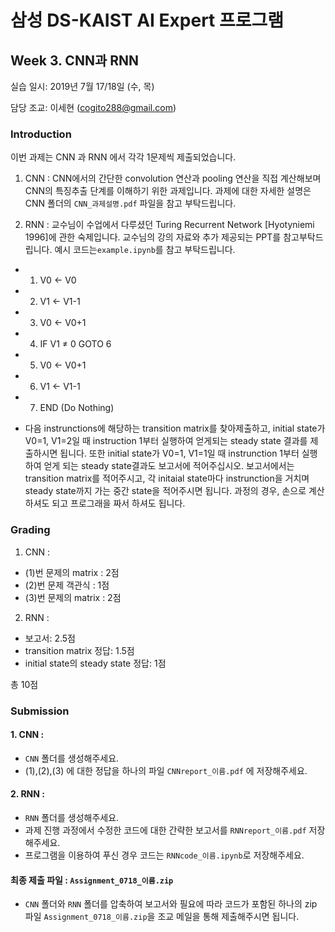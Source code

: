 ﻿# 삼성 DS-KAIST AI Expert 프로그램 
## Week 3. CNN과 RNN

실습 일시: 2019년 7월 17/18일 (수, 목)

담당 조교: 이세현 (cogito288@gmail.com)

### Introduction
이번 과제는 CNN 과 RNN 에서 각각 1문제씩 제출되었습니다.

1. CNN : CNN에서의 간단한 convolution 연산과 pooling 연산을 직접 계산해보며 CNN의 특징추출 단계를 이해하기 위한 과제입니다. 과제에 대한 자세한 설명은 CNN 폴더의 `CNN_과제설명.pdf` 파일을 참고 부탁드립니다.

2. RNN : 교수님이 수업에서 다루셨던 Turing Recurrent Network [Hyotyniemi 1996]에 관한 숙제입니다. 교수님의 강의 자료와 추가 제공되는 PPT를 참고부탁드립니다. 예시 코드는<code>example.ipynb</code>를 참고 부탁드립니다. 
- 1. V0 <- V0
- 2. V1 <- V1-1
- 3. V0 <- V0+1
- 4. IF V1 $\neq$ 0 GOTO 6
- 5. V0 <- V0+1
- 6. V1 <- V1-1
- 7. END (Do Nothing)

- 다음 instrunctions에 해당하는 transition matrix를 찾아제출하고, initial state가 V0=1, V1=2일 때 instruction 1부터 실행하여 얻게되는 steady state 결과를 제출하시면 됩니다. 또한 initial state가 V0=1, V1=1일 때 instrunction 1부터 실행하여 얻게 되는 steady state결과도 보고서에 적어주십시오. 보고서에서는 transition matrix를 적어주시고, 각 initaial state마다 instrunction을 거치며 steady state까지 가는 중간 state을 적어주시면 됩니다. 과정의 경우, 손으로 계산하셔도 되고 프로그래을 짜서 하셔도 됩니다.


### Grading

1. CNN :
- (1)번 문제의 matrix : 2점
- (2)번 문제 객관식 : 1점
- (3)번 문제의 matrix : 2점

2. RNN : 
- 보고서: 2.5점
- transition matrix 정답: 1.5점
- initial state의 steady state 정답: 1점

총 10점

### Submission

#### 1. CNN :
-  `CNN` 폴더를 생성해주세요.
- (1),(2),(3) 에 대한 정답을 하나의 파일 `CNNreport_이름.pdf` 에 저장해주세요.

#### 2. RNN : 
- `RNN` 폴더를 생성해주세요.
- 과제 진행 과정에서 수정한 코드에 대한 간략한 보고서를 `RNNreport_이름.pdf` 저장해주세요.
- 프로그램을 이용하여 푸신 경우 코드는 `RNNcode_이름.ipynb`로 저장해주세요.


#### 최종 제출 파일 : `Assignment_0718_이름.zip`
- `CNN` 폴더와 `RNN` 폴더를 압축하여 보고서와 필요에 따라 코드가 포함된 하나의 zip 파일 `Assignment_0718_이름.zip`을 조교 메일을 통해 제출해주시면 됩니다.

